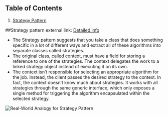 ## Table of Contents
1. [Strategy Pattern](#strategy-pattern)

<a name="strategy-pattern"></a>
##Strategy pattern 
external link: [Detailed info](https://refactoring.guru/design-patterns/strategy)
* The Strategy pattern suggests that you take a class that does something specific in a lot of different ways and extract all of these algorithms into separate classes called strategies.
* The original class, called context, must have a field for storing a reference to one of the strategies. The context delegates the work to a linked strategy object instead of executing it on its own.
* The context isn’t responsible for selecting an appropriate algorithm for the job. Instead, the client passes the desired strategy to the context. In fact, the context doesn’t know much about strategies. It works with all strategies through the same generic interface, which only exposes a single method for triggering the algorithm encapsulated within the selected strategy.

![Real-World Analogy for Strategy Pattern](https://refactoring.guru/images/patterns/content/strategy/strategy-comic-1-en-2x.png?id=7eb14bd7920ad630c1ec)



